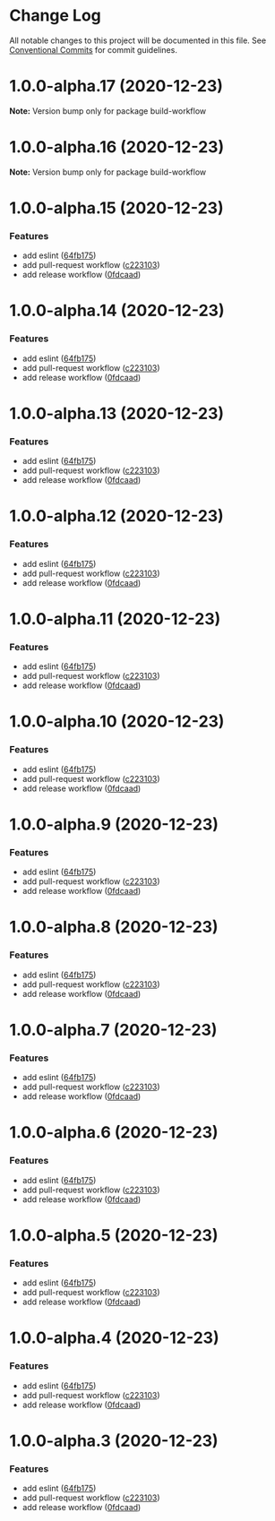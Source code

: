 # Change Log

All notable changes to this project will be documented in this file.
See [Conventional Commits](https://conventionalcommits.org) for commit guidelines.

# 1.0.0-alpha.17 (2020-12-23)

**Note:** Version bump only for package build-workflow





# 1.0.0-alpha.16 (2020-12-23)

**Note:** Version bump only for package build-workflow





# 1.0.0-alpha.15 (2020-12-23)


### Features

* add eslint ([64fb175](https://github.com/domjtalbot/build-workflow/commit/64fb175d1a64e45b04437b3a4d3b77e88c5221c5))
* add pull-request workflow ([c223103](https://github.com/domjtalbot/build-workflow/commit/c2231035142c0d52a8a6917dcfca2bbb40c33ef4))
* add release workflow ([0fdcaad](https://github.com/domjtalbot/build-workflow/commit/0fdcaadf2965b8ac5c892c790527af602218e36d))





# 1.0.0-alpha.14 (2020-12-23)


### Features

* add eslint ([64fb175](https://github.com/domjtalbot/build-workflow/commit/64fb175d1a64e45b04437b3a4d3b77e88c5221c5))
* add pull-request workflow ([c223103](https://github.com/domjtalbot/build-workflow/commit/c2231035142c0d52a8a6917dcfca2bbb40c33ef4))
* add release workflow ([0fdcaad](https://github.com/domjtalbot/build-workflow/commit/0fdcaadf2965b8ac5c892c790527af602218e36d))





# 1.0.0-alpha.13 (2020-12-23)


### Features

* add eslint ([64fb175](https://github.com/domjtalbot/build-workflow/commit/64fb175d1a64e45b04437b3a4d3b77e88c5221c5))
* add pull-request workflow ([c223103](https://github.com/domjtalbot/build-workflow/commit/c2231035142c0d52a8a6917dcfca2bbb40c33ef4))
* add release workflow ([0fdcaad](https://github.com/domjtalbot/build-workflow/commit/0fdcaadf2965b8ac5c892c790527af602218e36d))





# 1.0.0-alpha.12 (2020-12-23)


### Features

* add eslint ([64fb175](https://github.com/domjtalbot/build-workflow/commit/64fb175d1a64e45b04437b3a4d3b77e88c5221c5))
* add pull-request workflow ([c223103](https://github.com/domjtalbot/build-workflow/commit/c2231035142c0d52a8a6917dcfca2bbb40c33ef4))
* add release workflow ([0fdcaad](https://github.com/domjtalbot/build-workflow/commit/0fdcaadf2965b8ac5c892c790527af602218e36d))





# 1.0.0-alpha.11 (2020-12-23)


### Features

* add eslint ([64fb175](https://github.com/domjtalbot/build-workflow/commit/64fb175d1a64e45b04437b3a4d3b77e88c5221c5))
* add pull-request workflow ([c223103](https://github.com/domjtalbot/build-workflow/commit/c2231035142c0d52a8a6917dcfca2bbb40c33ef4))
* add release workflow ([0fdcaad](https://github.com/domjtalbot/build-workflow/commit/0fdcaadf2965b8ac5c892c790527af602218e36d))





# 1.0.0-alpha.10 (2020-12-23)


### Features

* add eslint ([64fb175](https://github.com/domjtalbot/build-workflow/commit/64fb175d1a64e45b04437b3a4d3b77e88c5221c5))
* add pull-request workflow ([c223103](https://github.com/domjtalbot/build-workflow/commit/c2231035142c0d52a8a6917dcfca2bbb40c33ef4))
* add release workflow ([0fdcaad](https://github.com/domjtalbot/build-workflow/commit/0fdcaadf2965b8ac5c892c790527af602218e36d))





# 1.0.0-alpha.9 (2020-12-23)


### Features

* add eslint ([64fb175](https://github.com/domjtalbot/build-workflow/commit/64fb175d1a64e45b04437b3a4d3b77e88c5221c5))
* add pull-request workflow ([c223103](https://github.com/domjtalbot/build-workflow/commit/c2231035142c0d52a8a6917dcfca2bbb40c33ef4))
* add release workflow ([0fdcaad](https://github.com/domjtalbot/build-workflow/commit/0fdcaadf2965b8ac5c892c790527af602218e36d))





# 1.0.0-alpha.8 (2020-12-23)


### Features

* add eslint ([64fb175](https://github.com/domjtalbot/build-workflow/commit/64fb175d1a64e45b04437b3a4d3b77e88c5221c5))
* add pull-request workflow ([c223103](https://github.com/domjtalbot/build-workflow/commit/c2231035142c0d52a8a6917dcfca2bbb40c33ef4))
* add release workflow ([0fdcaad](https://github.com/domjtalbot/build-workflow/commit/0fdcaadf2965b8ac5c892c790527af602218e36d))





# 1.0.0-alpha.7 (2020-12-23)


### Features

* add eslint ([64fb175](https://github.com/domjtalbot/build-workflow/commit/64fb175d1a64e45b04437b3a4d3b77e88c5221c5))
* add pull-request workflow ([c223103](https://github.com/domjtalbot/build-workflow/commit/c2231035142c0d52a8a6917dcfca2bbb40c33ef4))
* add release workflow ([0fdcaad](https://github.com/domjtalbot/build-workflow/commit/0fdcaadf2965b8ac5c892c790527af602218e36d))





# 1.0.0-alpha.6 (2020-12-23)


### Features

* add eslint ([64fb175](https://github.com/domjtalbot/build-workflow/commit/64fb175d1a64e45b04437b3a4d3b77e88c5221c5))
* add pull-request workflow ([c223103](https://github.com/domjtalbot/build-workflow/commit/c2231035142c0d52a8a6917dcfca2bbb40c33ef4))
* add release workflow ([0fdcaad](https://github.com/domjtalbot/build-workflow/commit/0fdcaadf2965b8ac5c892c790527af602218e36d))





# 1.0.0-alpha.5 (2020-12-23)


### Features

* add eslint ([64fb175](https://github.com/domjtalbot/build-workflow/commit/64fb175d1a64e45b04437b3a4d3b77e88c5221c5))
* add pull-request workflow ([c223103](https://github.com/domjtalbot/build-workflow/commit/c2231035142c0d52a8a6917dcfca2bbb40c33ef4))
* add release workflow ([0fdcaad](https://github.com/domjtalbot/build-workflow/commit/0fdcaadf2965b8ac5c892c790527af602218e36d))





# 1.0.0-alpha.4 (2020-12-23)


### Features

* add eslint ([64fb175](https://github.com/domjtalbot/build-workflow/commit/64fb175d1a64e45b04437b3a4d3b77e88c5221c5))
* add pull-request workflow ([c223103](https://github.com/domjtalbot/build-workflow/commit/c2231035142c0d52a8a6917dcfca2bbb40c33ef4))
* add release workflow ([0fdcaad](https://github.com/domjtalbot/build-workflow/commit/0fdcaadf2965b8ac5c892c790527af602218e36d))





# 1.0.0-alpha.3 (2020-12-23)


### Features

* add eslint ([64fb175](https://github.com/domjtalbot/build-workflow/commit/64fb175d1a64e45b04437b3a4d3b77e88c5221c5))
* add pull-request workflow ([c223103](https://github.com/domjtalbot/build-workflow/commit/c2231035142c0d52a8a6917dcfca2bbb40c33ef4))
* add release workflow ([0fdcaad](https://github.com/domjtalbot/build-workflow/commit/0fdcaadf2965b8ac5c892c790527af602218e36d))

